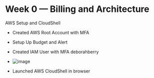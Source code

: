 # Week 0 — Billing and Architecture
AWS Setup and CloudShell
+ Created AWS Root Account with MFA
+ Setup Up Budget and Alert
+ Created IAM User with MFA deborahberry
+ ![image](https://github.com/JoyB21/aws-bootcamp-cruddur-2023/assets/66560630/58fa9d89-430c-40d6-a96c-eb5990c83c1b)

+ Launched AWS CloudShell in browser

  
